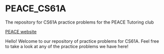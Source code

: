 # PEACE_CS61A
The repository for CS61A practice problems for the PEACE Tutoring club

[PEACE website](http://www.peacetutoring.com/)

Hello! Welcome to our repository of practice problems for CS61A. Feel free to take a look at any of the practice problems
we have here!
